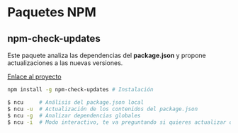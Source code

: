 # Paquetes NPM

## npm-check-updates

Este paquete analiza las dependencias del **package.json** y propone actualizaciones a las nuevas versiones.

[Enlace al proyecto](https://github.com/raineorshine/npm-check-updates)

```bash
npm install -g npm-check-updates # Instalación

$ ncu     # Análisis del package.json local
$ ncu -u  # Actualización de los contenidos del package.json
$ ncu -g  # Analizar dependencias globales
$ ncu -i  # Modo interactivo, te va preguntando si quieres actualizar o no
```

